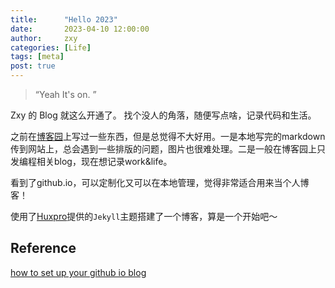 ```yaml
---
title:      "Hello 2023"
date:       2023-04-10 12:00:00
author:     zxy
categories: [Life]
tags: [meta]
post: true
---
```


> “Yeah It's on. ”

Zxy 的 Blog 就这么开通了。
找个没人的角落，随便写点啥，记录代码和生活。

之前在[博客园](https://www.cnblogs.com/zxyLeaf/)上写过一些东西，但是总觉得不大好用。一是本地写完的markdown传到网站上，总会遇到一些排版的问题，图片也很难处理。二是一般在博客园上只发编程相关blog，现在想记录work&life。

看到了github.io，可以定制化又可以在本地管理，觉得非常适合用来当个人博客！

使用了[Huxpro](https://github.com/Huxpro/huxpro.github.io)提供的`Jekyll`主题搭建了一个博客，算是一个开始吧～

Reference
-------
[how to set up your github io blog](https://keysaim.github.io/post/blog/2017-08-15-how-to-setup-your-github-io-blog/)